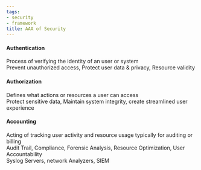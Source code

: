 ```yaml
---
tags:
- security
- framework
title: AAA of Security
---
```


#### Authentication
Process of verifying the identity of an user or system  
Prevent unauthorized access, Protect user data & privacy, Resource validity



#### Authorization
Defines what actions or resources a user can access  
Protect sensitive data, Maintain system integrity, create streamlined user experience

#### Accounting
Acting of tracking user activity and resource usage typically for auditing or billing  
Audit Trail, Compliance, Forensic Analysis, Resource Optimization, User Accountability  
Syslog Servers, network Analyzers, SIEM
